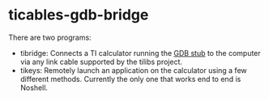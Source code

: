 # ticables-gdb-bridge

There are two programs:

* tibridge: Connects a TI calculator running the [GDB stub](https://github.com/empathicqubit/z88dk-gdbstub) to the computer via any link cable supported by the tilibs project.
* tikeys: Remotely launch an application on the calculator using a few different methods.
Currently the only one that works end to end is Noshell.
